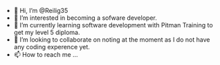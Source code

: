 - 👋 Hi, I’m @Reilig35
- 👀 I’m interested in becoming a sofware developer.
- 🌱 I’m currently learning software development with Pitman Training to get my level 5 diploma.
- 💞️ I’m looking to collaborate on noting at the moment as I do not have any coding experence yet.
- 📫 How to reach me ...

<!---
Reilig35/Reilig35 is a ✨ special ✨ repository because its `README.md` (this file) appears on your GitHub profile.
You can click the Preview link to take a look at your changes.
--->
